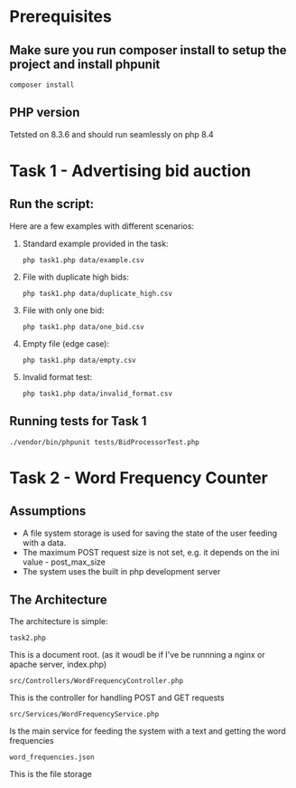# Prerequisites

## Make sure you run composer install to setup the project and install phpunit

`composer install`

## PHP version

Tetsted on 8.3.6 and should run seamlessly on php 8.4

# Task 1 - Advertising bid auction

## Run the script:

Here are a few examples with different scenarios:

1. Standard example provided in the task:
   ```
   php task1.php data/example.csv
   ```

2. File with duplicate high bids:
   ```
   php task1.php data/duplicate_high.csv
   ```

3. File with only one bid:
   ```
   php task1.php data/one_bid.csv
   ```

4. Empty file (edge case):
   ```
   php task1.php data/empty.csv
   ```

5. Invalid format test:
   ```
   php task1.php data/invalid_format.csv
   ```

## Running tests for Task 1

```
./vendor/bin/phpunit tests/BidProcessorTest.php
```


# Task 2 - Word Frequency Counter

## Assumptions
- A file system storage is used for saving the state of the user feeding with a data.
- The maximum POST request size is not set, e.g. it depends on the ini value - post_max_size
- The system uses the built in php development server

## The Architecture

The architecture is simple:

```
task2.php
```
 This is a document root. (as it woudl be if I've be runnning a nginx or apache server, index.php)

```
src/Controllers/WordFrequencyController.php
``` 
This is the controller for handling POST and GET requests
```
src/Services/WordFrequencyService.php
``` 
Is the main service for feeding the system with a text and getting the word frequencies

```
word_frequencies.json
```
This is the file storage